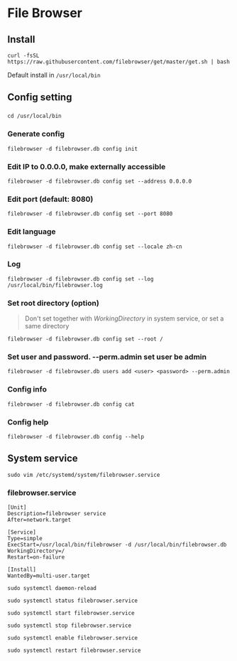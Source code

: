 # File Browser

## Install

```
curl -fsSL https://raw.githubusercontent.com/filebrowser/get/master/get.sh | bash
```

Default install in `/usr/local/bin`

## Config setting

### 
`cd /usr/local/bin`

### Generate config
`filebrowser -d filebrowser.db config init`

### Edit IP to 0.0.0.0, make externally accessible
`filebrowser -d filebrowser.db config set --address 0.0.0.0`

### Edit port (default: 8080)
`filebrowser -d filebrowser.db config set --port 8080`

### Edit language
`filebrowser -d filebrowser.db config set --locale zh-cn`

### Log
`filebrowser -d filebrowser.db config set --log /usr/local/bin/filebrowser.log`

### Set root directory (option)
>Don't set together with *WorkingDirectory* in system service, or set a same directory

`filebrowser -d filebrowser.db config set --root /`

### Set user and password. --perm.admin set user be admin
`filebrowser -d filebrowser.db users add <user> <password> --perm.admin`

### Config info
`filebrowser -d filebrowser.db config cat`

### Config help
`filebrowser -d filebrowser.db config --help`

## System service

`sudo vim /etc/systemd/system/filebrowser.service`

### filebrowser.service

```
[Unit]
Description=filebrowser service
After=network.target

[Service]
Type=simple
ExecStart=/usr/local/bin/filebrowser -d /usr/local/bin/filebrowser.db
WorkingDirectory=/
Restart=on-failure

[Install]
WantedBy=multi-user.target
```

`sudo systemctl daemon-reload`

`sudo systemctl status filebrowser.service`

`sudo systemctl start filebrowser.service`

`sudo systemctl stop filebrowser.service`

`sudo systemctl enable filebrowser.service`

`sudo systemctl restart filebrowser.service`
